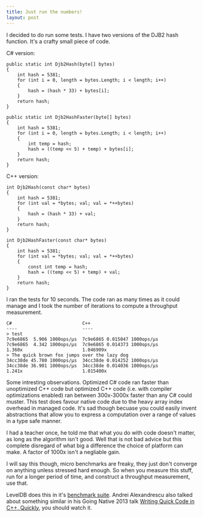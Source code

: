 ```yaml
---
title: Just run the numbers!
layout: post
---
```


I decided to do run some tests. I have two versions of the DJB2 hash function. It's a crafty small piece of code.

C# version:

    public static int Djb2Hash(byte[] bytes)
    {
        int hash = 5381;
        for (int i = 0, length = bytes.Length; i < length; i++)
        {
            hash = (hash * 33) + bytes[i];
        }
        return hash;
    }
     
    public static int Djb2HashFaster(byte[] bytes)
    {
        int hash = 5381;
        for (int i = 0, length = bytes.Length; i < length; i++)
        {
            int temp = hash;
            hash = ((temp << 5) + temp) + bytes[i];
        }
        return hash;
    }
    
C++ version:

    int Djb2Hash(const char* bytes)
    {
        int hash = 5381;
        for (int val = *bytes; val; val = *++bytes)
        {
            hash = (hash * 33) + val;
        }
        return hash;
    }
     
    int Djb2HashFaster(const char* bytes)
    {
        int hash = 5381;
        for (int val = *bytes; val; val = *++bytes)
        {
        	const int temp = hash;
            hash = ((temp << 5) + temp) + val;
        }
        return hash;
    }
    
I ran the tests for 10 seconds. The code ran as many times as it could manage and I took the number of iterations to compute a throughput measurement.

    C#                          C++
    ----                        ----
    > test
    7c9e6865  5.906 1000ops/µs  7c9e6865 0.015047 1000ops/µs
    7c9e6865  4.342 1000ops/µs  7c9e6865 0.014373 1000ops/µs
    1.360x                      1.046909x
    > The quick brown fox jumps over the lazy dog
    34cc38de 45.780 1000ops/µs  34cc38de 0.014252 1000ops/µs
    34cc38de 36.901 1000ops/µs  34cc38de 0.014036 1000ops/µs
    1.241x                      1.015400x
    
Some intresting observations. Optimized C# code ran faster than unoptimized C++ code but optimized C++ code (i.e. with compiler optimizations enabled) ran between 300x-3000x faster than any C# could muster. This test does favour native code due to the heavy array index overhead in managed code. It's sad though becuase you could easily invent abstractions that allow you to express a computation over a range of values in a type safe manner.

I had a teacher once, he told me that what you do with code doesn't matter, as long as the algorithm isn't good. Well that is not bad advice but this complete disregard of what big a difference the choice of platform can make. A factor of 1000x isn't a negliable gain.

I will say this though, micro benchmarks are freaky, they just don't converge on anything unless stressed hard enough. So when you measure this stuff, run for a longer period of time, and construct a throughput measurement, use that. 

LevelDB does this in it's [benchmark suite](http://leveldb.googlecode.com/svn/trunk/doc/benchmark.html). Andrei Alexandrescu also talked about something similar in his Going Native 2013 talk [Writing Quick Code in C++, Quickly](http://channel9.msdn.com/Events/GoingNative/2013/Writing-Quick-Code-in-Cpp-Quickly), you should watch it.
